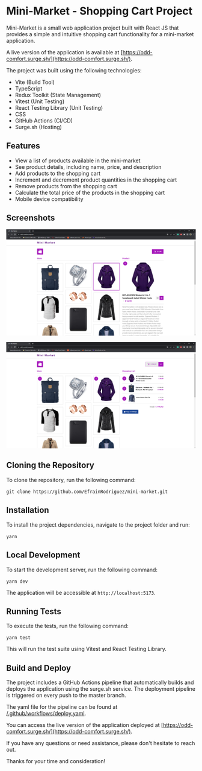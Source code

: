 # Mini-Market - Shopping Cart Project

Mini-Market is a small web application project built with React JS that provides a simple and intuitive shopping cart functionality for a mini-market application.

A live version of the application is available at [https://odd-comfort.surge.sh/](https://odd-comfort.surge.sh/).

The project was built using the following technologies:

- Vite (Build Tool)
- TypeScript
- Redux Toolkit (State Management)
- Vitest (Unit Testing)
- React Testing Library (Unit Testing)
- CSS
- GitHub Actions (CI/CD)
- Surge.sh (Hosting)

## Features
- View a list of products available in the mini-market
- See product details, including name, price, and description
- Add products to the shopping cart
- Increment and decrement product quantities in the shopping cart
- Remove products from the shopping cart
- Calculate the total price of the products in the shopping cart
- Mobile device compatibility

## Screenshots

![Alt text](src/assets/image.png)

![Alt text](src/assets/image-1.png)

## Cloning the Repository

To clone the repository, run the following command:

```
git clone https://github.com/EfrainRodriguez/mini-market.git
```

## Installation

To install the project dependencies, navigate to the project folder and run:

```
yarn
```

## Local Development

To start the development server, run the following command:

```
yarn dev
```

The application will be accessible at `http://localhost:5173`.

## Running Tests

To execute the tests, run the following command:

```
yarn test
```

This will run the test suite using Vitest and React Testing Library.

## Build and Deploy

The project includes a GitHub Actions pipeline that automatically builds and deploys the application using the surge.sh service. The deployment pipeline is triggered on every push to the master branch.

The yaml file for the pipeline can be found at [ /.github/workflows/deploy.yaml](/.github/workflows/build-and-deploy.yaml).

You can access the live version of the application deployed at [https://odd-comfort.surge.sh/](https://odd-comfort.surge.sh/).

If you have any questions or need assistance, please don't hesitate to reach out.

Thanks for your time and consideration!